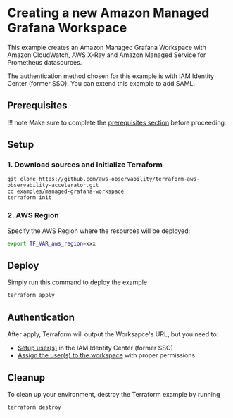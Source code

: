 # Creating a new Amazon Managed Grafana Workspace

This example creates an Amazon Managed Grafana Workspace with
Amazon CloudWatch, AWS X-Ray and Amazon Managed Service for Prometheus
datasources.

The authentication method chosen for this example is with IAM Identity
Center (former SSO). You can extend this example to add SAML.

## Prerequisites

!!! note
    Make sure to complete the [prerequisites section](https://aws-observability.github.io/terraform-aws-observability-accelerator/concepts/#prerequisites) before proceeding.

## Setup

### 1. Download sources and initialize Terraform

```
git clone https://github.com/aws-observability/terraform-aws-observability-accelerator.git
cd examples/managed-grafana-workspace
terraform init
```

### 2. AWS Region

Specify the AWS Region where the resources will be deployed:

```bash
export TF_VAR_aws_region=xxx
```

## Deploy

Simply run this command to deploy the example

```bash
terraform apply
```

## Authentication

After apply, Terraform will output the Worksapce's URL, but you need to:

- [Setup user(s)](https://docs.aws.amazon.com/singlesignon/latest/userguide/getting-started.html) in the IAM Identity Center (former SSO)
- [Assign the user(s) to the workspace](https://docs.aws.amazon.com/grafana/latest/userguide/AMG-manage-users-and-groups-AMG.html) with proper permissions


## Cleanup

To clean up your environment, destroy the Terraform example by running

```sh
terraform destroy
```
